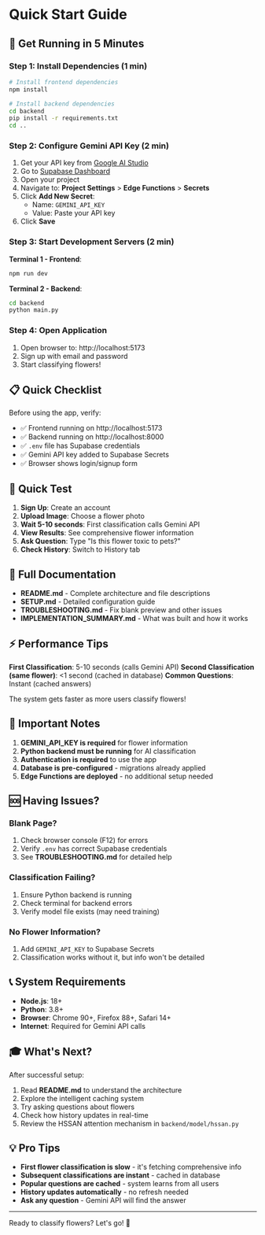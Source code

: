 # Quick Start Guide

## 🚀 Get Running in 5 Minutes

### Step 1: Install Dependencies (1 min)

```bash
# Install frontend dependencies
npm install

# Install backend dependencies
cd backend
pip install -r requirements.txt
cd ..
```

### Step 2: Configure Gemini API Key (2 min)

1. Get your API key from [Google AI Studio](https://makersuite.google.com/app/apikey)
2. Go to [Supabase Dashboard](https://supabase.com/dashboard)
3. Open your project
4. Navigate to: **Project Settings** > **Edge Functions** > **Secrets**
5. Click **Add New Secret**:
   - Name: `GEMINI_API_KEY`
   - Value: Paste your API key
6. Click **Save**

### Step 3: Start Development Servers (2 min)

**Terminal 1 - Frontend**:
```bash
npm run dev
```

**Terminal 2 - Backend**:
```bash
cd backend
python main.py
```

### Step 4: Open Application

1. Open browser to: http://localhost:5173
2. Sign up with email and password
3. Start classifying flowers!

## 📋 Quick Checklist

Before using the app, verify:

- ✅ Frontend running on http://localhost:5173
- ✅ Backend running on http://localhost:8000
- ✅ `.env` file has Supabase credentials
- ✅ Gemini API key added to Supabase Secrets
- ✅ Browser shows login/signup form

## 🎯 Quick Test

1. **Sign Up**: Create an account
2. **Upload Image**: Choose a flower photo
3. **Wait 5-10 seconds**: First classification calls Gemini API
4. **View Results**: See comprehensive flower information
5. **Ask Question**: Type "Is this flower toxic to pets?"
6. **Check History**: Switch to History tab

## 📖 Full Documentation

- **README.md** - Complete architecture and file descriptions
- **SETUP.md** - Detailed configuration guide
- **TROUBLESHOOTING.md** - Fix blank preview and other issues
- **IMPLEMENTATION_SUMMARY.md** - What was built and how it works

## ⚡ Performance Tips

**First Classification**: 5-10 seconds (calls Gemini API)
**Second Classification (same flower)**: <1 second (cached in database)
**Common Questions**: Instant (cached answers)

The system gets faster as more users classify flowers!

## 🔑 Important Notes

1. **GEMINI_API_KEY is required** for flower information
2. **Python backend must be running** for AI classification
3. **Authentication is required** to use the app
4. **Database is pre-configured** - migrations already applied
5. **Edge Functions are deployed** - no additional setup needed

## 🆘 Having Issues?

### Blank Page?
1. Check browser console (F12) for errors
2. Verify `.env` has correct Supabase credentials
3. See **TROUBLESHOOTING.md** for detailed help

### Classification Failing?
1. Ensure Python backend is running
2. Check terminal for backend errors
3. Verify model file exists (may need training)

### No Flower Information?
1. Add `GEMINI_API_KEY` to Supabase Secrets
2. Classification works without it, but info won't be detailed

## 📞 System Requirements

- **Node.js**: 18+
- **Python**: 3.8+
- **Browser**: Chrome 90+, Firefox 88+, Safari 14+
- **Internet**: Required for Gemini API calls

## 🎓 What's Next?

After successful setup:
1. Read **README.md** to understand the architecture
2. Explore the intelligent caching system
3. Try asking questions about flowers
4. Check how history updates in real-time
5. Review the HSSAN attention mechanism in `backend/model/hssan.py`

## 💡 Pro Tips

- **First flower classification is slow** - it's fetching comprehensive info
- **Subsequent classifications are instant** - cached in database
- **Popular questions are cached** - system learns from all users
- **History updates automatically** - no refresh needed
- **Ask any question** - Gemini API will find the answer

---

Ready to classify flowers? Let's go! 🌸
